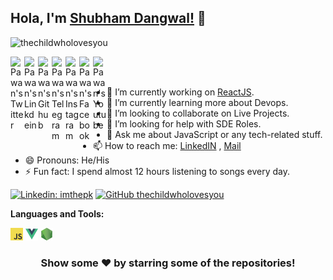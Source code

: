 ## Hola, I'm [Shubham Dangwal!](https://www.linkedin.com/in/shubham-dangwal-307347197/) 👋

<p align="left"> <img src="https://komarev.com/ghpvc/?username=thechildwholovesyou&label=Views&color=blue&style=plastic" alt="thechildwholovesyou" /> </p>

<a href="https://twitter.com/imthepk">
  <img align="left" alt="Pawan's Twitter" width="22px" src="https://cdn.jsdelivr.net/npm/simple-icons@v3/icons/twitter.svg" />
</a>
<a href="https://linkedin.com/in/imthepk">
  <img align="left" alt="Pawan's Linkdein" width="22px" src="https://cdn.jsdelivr.net/npm/simple-icons@v3/icons/linkedin.svg" />
</a>
<a href="https://github.com/thechildwholovesyou">
  <img align="left" alt="Pawan's Github" width="22px" src="https://cdn.jsdelivr.net/npm/simple-icons@v3/icons/github.svg" />
</a>
<a href="https://t.me/imthepk">
  <img align="left" alt="Pawan's Telegram" width="22px" src="https://cdn.jsdelivr.net/npm/simple-icons@v3/icons/telegram.svg" />
</a>
<a href="https://instagram.com/codepur_ka_superhero/">
  <img align="left" alt="Pawan's Instagram" width="22px" src="https://cdn.jsdelivr.net/npm/simple-icons@v3/icons/instagram.svg" />
</a>
<a href="https://www.facebook.com/imthepk/">
  <img align="left" alt="Pawan's Facebook" width="22px" src="https://cdn.jsdelivr.net/npm/simple-icons@v3/icons/facebook.svg" />
</a>
<a href="https://www.youtube.com/mtechviral/">
  <img align="left" alt="Pawan's Youtube" width="22px" src="https://cdn.jsdelivr.net/npm/simple-icons@v3/icons/youtube.svg" />
</a>

<br/>
<br/>


- 🔭 I’m currently working on [ReactJS](https://reactjs.org/).
- 🌱 I’m currently learning more about Devops.
- 👯 I’m looking to collaborate on Live Projects.
- 🤔 I’m looking for help with SDE Roles.
- 💬 Ask me about JavaScript or any tech-related stuff.
- 📫 How to reach me: [LinkedIN](https://www.linkedin.com/in/shubham-dangwal-307347197/) , [Mail](recruitshubhamdangwal2023@gmail.com)
- 😄 Pronouns: He/His
- ⚡ Fun fact: I spend almost 12 hours listening to songs every day.


[![Linkedin: imthepk](https://img.shields.io/badge/-shubham-blue?style=flat-square&logo=Linkedin&logoColor=white&link=https:/www.linkedin.com/in/shubham-dangwal-307347197/)](https://www.linkedin.com/in/imthepk/)
[![GitHub thechildwholovesyou](https://img.shields.io/github/followers/thechildwholovesyou?label=follow&style=social)](https://github.com/thechildwholovesyou)



**Languages and Tools:**  


<code><img height="20" src="https://raw.githubusercontent.com/github/explore/80688e429a7d4ef2fca1e82350fe8e3517d3494d/topics/javascript/javascript.png"></code>
<code><img height="20" src="https://raw.githubusercontent.com/github/explore/80688e429a7d4ef2fca1e82350fe8e3517d3494d/topics/vue/vue.png"></code>
<code><img height="20" src="https://raw.githubusercontent.com/github/explore/80688e429a7d4ef2fca1e82350fe8e3517d3494d/topics/nodejs/nodejs.png"></code>    




<div align="center">

### Show some ❤️ by starring some of the repositories!

</div>

